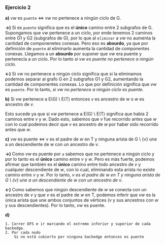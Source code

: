 ### Ejercicio 2

**a)** _vw_ es `puente` $\iff$ _vw_ no pertenece a ningún ciclo de G.

**->)** Si es `puente` significa que es el **único** camino entre 2 subgrafos de G. Supongamos que _vw_ pertenece a un ciclo, por ende tenemos 2 caminos entre G1 y G2 (subgrafos de G), por lo que al `eliminar` a _vw_ no aumenta la cantidad de componenetes conexas. Pero eso es **absurdo**, ya que por definición de `puente` al eliminarlo aumenta la cantidad de componentes conexas. Llegamos a un **absurdo** por suponer que _vw_ era puente y pertenecía a un ciclo. Por lo tanto _si vw es puente no pertenece a ningún ciclo_.

**<-)** Si _vw_ no pertenece a ningún ciclo significa que si la eliminamos podemos separar al grafo G en 2 subgrafos G1 y G2, aumentando la cantidad de componentes conexas. Lo que por definición significa que  _vw_ es `puente`. Por lo tanto, _si vw no pertenece a ningún ciclo es puente_.

**b)** Si _vw_ pertenece a E(G) \ E(T) entonces _v_ es ancestro de _w_ o _w_ es ancestro de _v_.

Esto sucede ya que si _vw_ pertenece a E(G) \ E(T) significa que había 2 caminos entre _v_ y _w_. Dado esto, sabemos que _v_ fue recorrido antes que _w_ con lo cual podemos decir que _v_ es ancestro de _w_ por haber sido recorrido antes que _w_.

**c)** _vw_ es puente $\iff$ v es el padre de _w_ en T y ninguna arista de G \ {v} une a un descendiente de _w_ con un ancestro de _v_.

**->)** Como _vw_ es puente por `a` sabemos que no pertenece a ningún ciclo y por lo tanto es el **único** camino entre _v_ y _w_. Pero es más fuerte, podemos afirmar que también es el **único** camino entre todo ancestro de _v_ y cualquier descendiente de _w_, con lo cual, eliminando esta arista no existe camino entre _v_ y _w_. Por lo tanto, _v es el padre de w en T y ninguna arista de G \ {v} une a un descendiente de w con un ancestro de v_.

**<-)** Como sabemos que ningún descendiente de _w_ se conecta con un ancestro de _v_ y que _v_ es el padre de _w_ en T, podemos inferir que _vw_ es la única arista que une ambos conjuntos de vértices (_v_ y sus ancestros con _w_ y sus descendientes). Por lo tanto, _vw_ es puente.

**d)**
```
1. Correr DFS e ir marcando el extremo inferior y superior de cada backedge.
2. Por cada nodo
    Si no está cubierto por ninguna backedge entonces es puente
```